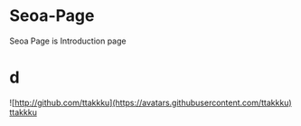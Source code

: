 # Seoa-Page
Seoa Page is  Introduction page

# d
![http://github.com/ttakkku](https://avatars.githubusercontent.com/ttakkku) 
<br> [ttakkku](http://github.com/ttakkku) <br>
